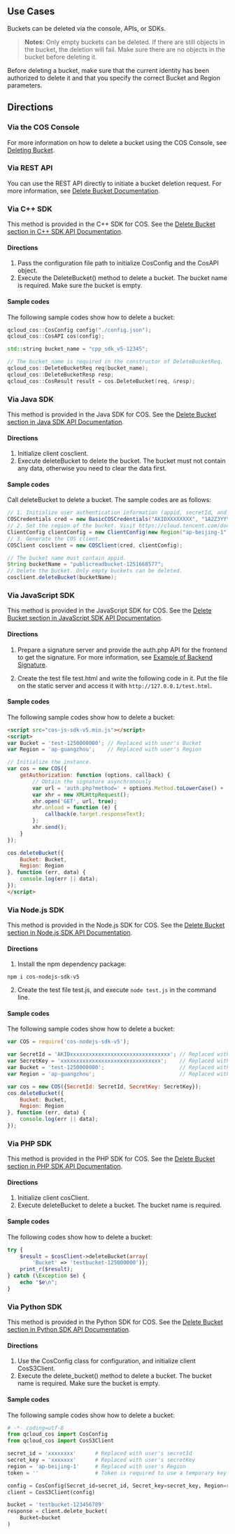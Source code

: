 ## Use Cases
Buckets can be deleted via the console, APIs, or SDKs.

> **Notes:**
> Only empty buckets can be deleted. If there are still objects in the bucket, the deletion will fail. Make sure there are no objects in the bucket before deleting it.

Before deleting a bucket, make sure that the current identity has been authorized to delete it and that you specify the correct Bucket and Region parameters.

## Directions
### Via the COS Console
For more information on how to delete a bucket using the COS Console, see [Deleting Bucket](https://intl.cloud.tencent.com/document/product/436/13309).

### Via REST API
You can use the REST API directly to initiate a bucket deletion request. For more information, see [Delete Bucket Documentation](https://intl.cloud.tencent.com/document/product/436/7732).

### Via C++ SDK

This method is provided in the C++ SDK for COS. See the [Delete Bucket section in C++ SDK API Documentation](https://intl.cloud.tencent.com/document/product/436/12302#delete-bucket).

#### Directions

1. Pass the configuration file path to initialize CosConfig and the CosAPI object.
2. Execute the DeleteBucket() method to delete a bucket. The bucket name is required. Make sure the bucket is empty.

#### Sample codes

The following sample codes show how to delete a bucket:

``` cpp
qcloud_cos::CosConfig config("./config.json");
qcloud_cos::CosAPI cos(config);

std::string bucket_name = "cpp_sdk_v5-12345";

// The bucket_name is required in the constructor of DeleteBucketReq.
qcloud_cos::DeleteBucketReq req(bucket_name);
qcloud_cos::DeleteBucketResp resp;
qcloud_cos::CosResult result = cos.DeleteBucket(req, &resp);
```
### Via Java SDK

This method is provided in the Java SDK for COS. See the [Delete Bucket section in Java SDK API Documentation](https://intl.cloud.tencent.com/document/product/436/12263#delete-bucket).

#### Directions

1. Initialize client cosclient.
2. Execute deleteBucket to delete the bucket. The bucket must not contain any data, otherwise you need to clear the data first.

#### Sample codes

Call deleteBucket to delete a bucket. The sample codes are as follows:

```java
// 1. Initialize user authentication information (appid, secretId, and secretKey).
COSCredentials cred = new BasicCOSCredentials("AKIDXXXXXXXX", "1A2Z3YYYYYYYYYY");
// 2. Set the region of the bucket. Visit https://cloud.tencent.com/document/product/436/6224 to learn about COS region abbreviation.
ClientConfig clientConfig = new ClientConfig(new Region("ap-beijing-1"));
// 3. Generate the COS client.
COSClient cosclient = new COSClient(cred, clientConfig);

// The bucket name must contain appid.
String bucketName = "publicreadbucket-1251668577";
// Delete the bucket. Only empty buckets can be deleted.
cosclient.deleteBucket(bucketName);
```

### Via JavaScript SDK

This method is provided in the JavaScript SDK for COS. See the [Delete Bucket section in JavaScript SDK API Documentation](https://intl.cloud.tencent.com/document/product/436/12260#delete-bucket).

#### Directions

1. Prepare a signature server and provide the auth.php API for the frontend to get the signature. For more information, see [Example of Backend Signature](https://github.com/tencentyun/cos-js-sdk-v5/tree/master/server).

2. Create the test file test.html and write the following code in it. Put the file on the static server and access it with `http://127.0.0.1/test.html`.

#### Sample codes

The following sample codes show how to delete a bucket:

```html
<script src="cos-js-sdk-v5.min.js"></script>
<script>
var Bucket = 'test-1250000000'; // Replaced with user's Bucket
var Region = 'ap-guangzhou';    // Replaced with user's Region

// Initialize the instance.
var cos = new COS({
    getAuthorization: function (options, callback) {
        // Obtain the signature asynchronously
        var url = 'auth.php?method=' + options.Method.toLowerCase() + '&pathname=' + encodeURIComponent('/' + (options.Key || ''));
        var xhr = new XMLHttpRequest();
        xhr.open('GET', url, true);
        xhr.onload = function (e) {
            callback(e.target.responseText);
        };
        xhr.send();
    }
});

cos.deleteBucket({
    Bucket: Bucket,
    Region: Region
}, function (err, data) {
    console.log(err || data);
});
</script>
```
### Via Node.js SDK

This method is provided in the Node.js SDK for COS. See the [Delete Bucket section in Node.js SDK API Documentation](https://intl.cloud.tencent.com/document/product/436/12264#delete-bucket).

#### Directions

1. Install the npm dependency package:
```shell
npm i cos-nodejs-sdk-v5
```

2. Create the test file test.js, and execute ```node test.js``` in the command line.

#### Sample codes

The following sample codes show how to delete a bucket:

```javascript
var COS = require('cos-nodejs-sdk-v5');

var SecretId = 'AKIDxxxxxxxxxxxxxxxxxxxxxxxxxxxxxxxx'; // Replaced with user's SecretId
var SecretKey = 'xxxxxxxxxxxxxxxxxxxxxxxxxxxxxxxx';    // Replaced with user's SecretKey
var Bucket = 'test-1250000000';                        // Replaced with user's Bucket
var Region = 'ap-guangzhou';                           // Replaced with user's Region

var cos = new COS({SecretId: SecretId, SecretKey: SecretKey});
cos.deleteBucket({
    Bucket: Bucket,
    Region: Region
}, function (err, data) {
    console.log(err || data);
});
```
### Via PHP SDK

This method is provided in the PHP SDK for COS. See the [Delete Bucket section in PHP SDK API Documentation](https://intl.cloud.tencent.com/document/product/436/12267#.E5.88.A0.E9.99.A4bucket).

#### Directions

1. Initialize client cosClient.
2. Execute deleteBucket to delete a bucket. The bucket name is required.

#### Sample codes

The following codes show how to delete a bucket:

```php
try {
    $result = $cosClient->deleteBucket(array(
        'Bucket' => 'testbucket-125000000'));
    print_r($result);
} catch (\Exception $e) {
    echo "$e\n";
}
```
### Via Python SDK

This method is provided in the Python SDK for COS. See the [Delete Bucket section in Python SDK API Documentation](https://intl.cloud.tencent.com/document/product/436/12270#.E5.88.A0.E9.99.A4-bucket).

#### Directions

1. Use the CosConfig class for configuration, and initialize client CosS3Client.
2. Execute the delete_bucket() method to delete a bucket. The bucket name is required. Make sure the bucket is empty.

#### Sample codes

The following sample codes show how to delete a bucket:

```python
# -*- coding=utf-8
from qcloud_cos import CosConfig
from qcloud_cos import CosS3Client

secret_id = 'xxxxxxxx'      # Replaced with user's secretId
secret_key = 'xxxxxxx'      # Replaced with user's secretKey
region = 'ap-beijing-1'     # Replaced with user's Region
token = ''                  # Token is required to use a temporary key. It is optional. Default is empty.

config = CosConfig(Secret_id=secret_id, Secret_key=secret_key, Region=region, Token=token)
client = CosS3Client(config)

bucket = 'testbucket-123456789'
response = client.delete_bucket(
    Bucket=bucket    
)
```

